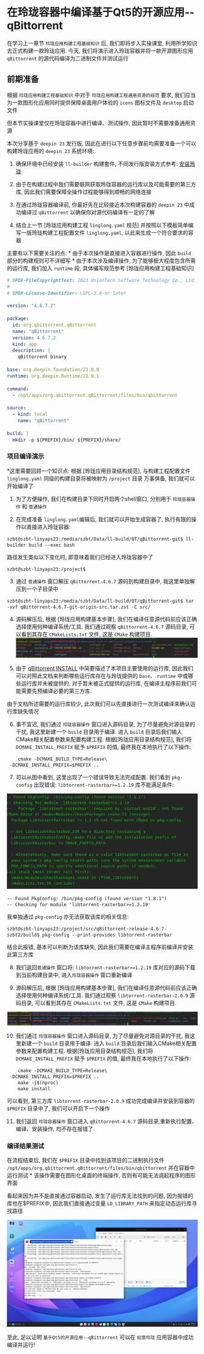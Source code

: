 # 在玲珑容器中编译基于Qt5的开源应用--qBittorrent

在学习上一章节 `玲珑应用构建工程基础知识` 后, 我们即将步入实操课堂, 利用所学知识去正式构建一款玲珑应用.
今天, 我们将演示进入玲珑容器并将一款开源图形应用 `qBittorrent` 的源代码编译为二进制文件并测试运行

## 前期准备

根据 `玲珑应用构建工程基础知识` 中对于 `玲珑应用构建工程通用资源的规范` 要求, 我们应当为一款图形化应用同时提供保障桌面用户体验的 `icons` 图标文件及 `desktop` 启动文件

但本节实操课堂仅在玲珑容器中进行编译、测试操作, 因此暂时不需要准备通用资源

本次分享基于 `deepin 23` 发行版, 因此在进行以下任意步骤前均需要准备一个可以构建玲珑应用的 `deepin 23` 系统环境:

1. 确保环境中已经安装 `ll-builder` 构建套件, 不同发行版安装方式参考: [安装玲珑](https://linyaps.org.cn/guide/start/install.html)

2. 由于在构建过程中我们需要联网获取玲珑容器的运行库以及可能需要的第三方库, 因此我们需要保障全操作过程能够得到顺畅的网络连接

3. 在通过玲珑容器编译前, 你最好先在比较接近本次构建容器的 `deepin 23` 中成功编译过 `qBittorrent` 以确保你对源代码编译有一定的了解

4. 结合上一节 [玲珑应用构建工程 `linglong.yaml` 规范] 并按照以下模板简单编写一版玲珑构建工程配置文件 `linglong.yaml`, 以此来生成一个符合要求的容器

主要有以下需要关注的点: \* 由于本次操作是直接进入容器进行操作, 因此 `build` 部分的构建规则可不详细写 \* 由于本次涉及编译操作, 为了能够极大程度包含所需的运行库, 我们加入 `runtime` 段, 具体编写规范参考 [玲珑应用构建工程基础知识]

```yaml
# SPDX-FileCopyrightText: 2023 UnionTech Software Technology Co., Ltd.
#
# SPDX-License-Identifier: LGPL-3.0-or-later

version: "4.6.7.2"

package:
  id: org.qbittorrent.qBittorrent
  name: "qBittorrent"
  version: 4.6.7.2
  kind: app
  description: |
    qBittorrent binary

base: org.deepin.foundation/23.0.0
runtime: org.deepin.Runtime/23.0.1

command:
  - /opt/apps/org.qbittorrent.qBittorrent/files/bin/qbittorrent

source:
  - kind: local
    name: "qBittorrent"

build: |
  mkdir -p ${PREFIX}/bin/ ${PREFIX}/share/
```

### 项目编译演示

\*这里需要回顾一个知识点: 根据 [玲珑应用目录结构规范], 与构建工程配置文件 `linglong.yaml` 同级的构建目录将被映射为 `/project` 目录
万事俱备, 我们就可以开始编译了

1. 为了方便操作, 我们在构建目录下同时开启两个shell窗口, 分别用于 `玲珑容器操作` 和 `普通操作`

2. 在完成准备 `linglong.yaml`编辑后, 我们就可以开始生成容器了, 执行有限的操作以直接进入玲珑容器:

```
szbt@szbt-linyaps23:/media/szbt/Data/ll-build/QT/qBittorrent-git$ ll-builder build --exec bash
```

路径发生类似以下变化时, 即意味着我们已经进入玲珑容器中了

```
szbt@szbt-linyaps23:/project$
```

3. 通过 `普通操作` 窗口解压 `qBittorrent-4.6.7` 源码到构建目录中, 我这里单独解压到一个子目录中

```
szbt@szbt-linyaps23:/media/szbt/Data/ll-build/QT/qBittorrent-git$ tar -xvf qBittorrent-4.6.7-git-origin-src.tar.zst -C src/
```

4. 源码解压后, 根据 [玲珑应用构建基本步骤], 我们在编译任意源代码前应该正确选择使用何种编译系统/工具. 我们通过观察 `qBittorrent-4.6.7` 源码目录, 可以看到其存在 `CMakeLists.txt` 文件, 这是 `CMake` 构建项目.
   ![1](image/2-1.png)

5. 由于 [qBittorrent INSTALL](https://github.com/qbittorrent/qBittorrent/blob/release-4.6.7/INSTALL) 中简要描述了本项目主要使用的运行库, 因此我们可以对照此文档来判断哪些运行库存在与玲珑提供的 `base`、 `runtime` 中或哪些运行库并未被提供的. 对于暂未被正式提供的运行库, 在编译主程序前我们可能需要先预编译必要的第三方库.

由于文档所述需要的运行库较少, 此次我们可以先直接进行一次测试编译来确认运行库缺失情况

6. 事不宜迟, 我们通过 `玲珑容器操作` 窗口进入源码目录, 为了尽量避免对源目录的干扰, 我这里新建一个 `build` 目录用于编译. 进入 `build` 目录后我们输入CMake相关配置参数来配置构建工程.
   根据[玲珑应用目录结构规范], 我们将 `DCMAKE_INSTALL_PREFIX` 赋予 `$PREFIX` 的值, 最终我在本地执行了以下操作:

```
	cmake -DCMAKE_BUILD_TYPE=Release\
 -DCMAKE_INSTALL_PREFIX=$PREFIX ..
```

7. 可以从图中看到, 这里出现了一个错误导致无法完成配置. 我们看到 `pkg-config` 出现错误: `libtorrent-rasterbar>=1.2.19` 库不能满足条件:

![error-1](image/2-error-1.png)

```
-- Found PkgConfig: /bin/pkg-config (found version "1.8.1")
-- Checking for module 'libtorrent-rasterbar>=1.2.19'
```

我单独通过 `pkg-config` 亦无法获取该库的相关信息:

```
szbt@szbt-linyaps23:/project/src/qBittorrent-release-4.6.7-szbt2/build$ pkg-config --print-provides libtorrent-rasterbar
```

结合此报错, 基本可以判断为该库缺失, 因此我们需要在编译主程序前编译并安装此第三方库

8. 我们返回`普通操作` 窗口将: `libtorrent-rasterbar>=1.2.19` 库对应的源码下载到当前构建目录中, 进入`玲珑容器操作` 窗口重新编译

9. 源码解压后, 根据 [玲珑应用构建基本步骤], 我们在编译任意源代码前应该正确选择使用何种编译系统/工具. 我们通过观察 `libtorrent-rasterbar-2.0.9` 源码目录, 可以看到其存在 `CMakeLists.txt` 文件, 这是 `CMake` 构建项目.

![2](image/2-2.png)

10. 我们通过 `玲珑容器操作` 窗口进入源码目录, 为了尽量避免对源目录的干扰, 我这里新建一个 `build` 目录用于编译. 进入 `build` 目录后我们输入CMake相关配置参数来配置构建工程.
    根据[玲珑应用目录结构规范], 我们将 `DCMAKE_INSTALL_PREFIX` 赋予 `$PREFIX` 的值, 最终我在本地执行了以下操作:

```
	cmake -DCMAKE_BUILD_TYPE=Release\
 -DCMAKE_INSTALL_PREFIX=$PREFIX ..
	make -j$(nproc)
	make install
```

可以看到, 第三方库 `libtorrent-rasterbar-2.0.9` 成功完成编译并安装到容器的 `$PREFIX` 目录中了, 我们可以开启下一个操作

11. 我们返回 `玲珑容器操作` 窗口进入 `qBittorrent-4.6.7` 源码目录,重新执行配置、编译、安装操作, 均不存在报错了.

### 编译结果测试

在流程结束后, 我们在 `$PREFIX` 目录中找到该项目的二进制执行文件 `/opt/apps/org.qbittorrent.qBittorrent/files/bin/qbittorrent` 并在容器中运行测试 \* 该操作需要在图形化桌面的终端操作, 否则有可能无法调起程序的图形界面

看起来因为并不是直接通过容器启动, 发生了运行库无法找到的问题, 因为报错的库也在$PREFIX中, 因此我们直接通过变量 `LD_LIBRARY_PATH` 来指定动态运行库寻找路径

![test](image/2-test.png)

至此, 足以证明 `基于Qt5的开源应用--qBittorrent` 可以在 `如意玲珑` 应用容器中成功编译并运行!
